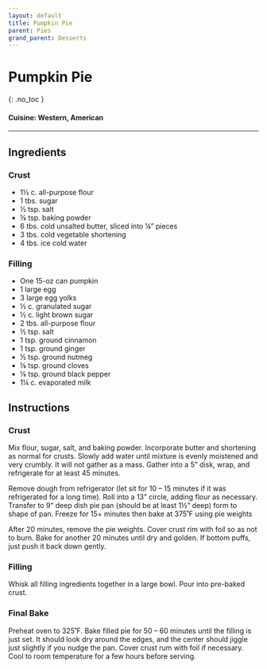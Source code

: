 ```yaml
---
layout: default
title: Pumpkin Pie
parent: Pies
grand_parent: Desserts
---
```


# Pumpkin Pie
{: .no_toc }

#### Cuisine: Western, American
---

## Ingredients
### Crust

<ul>
	<li>1½ c. all-purpose flour</li>
	<li>1 tbs. sugar</li>
	<li>½ tsp. salt</li>
	<li>⅛ tsp. baking powder</li>
	<li>6 tbs. cold unsalted butter, sliced into ¼” pieces</li>
	<li>3 tbs. cold vegetable shortening</li>
	<li>4 tbs. ice cold water</li>
</ul>

### Filling

<ul>
	<li>One 15-oz can pumpkin</li>
	<li>1 large egg</li>
	<li>3 large egg yolks</li>
	<li>½ c. granulated sugar</li>
	<li>½ c. light brown sugar</li>
	<li>2 tbs. all-purpose flour</li>
	<li>½ tsp. salt</li>
	<li>1 tsp. ground cinnamon</li>
	<li>1 tsp. ground ginger</li>
	<li>½ tsp. ground nutmeg</li>
	<li>⅛ tsp. ground cloves</li>
	<li>⅛ tsp. ground black pepper</li>
	<li>1¼ c. evaporated milk</li>
</ul>
	
## Instructions
### Crust

Mix flour, sugar, salt, and baking powder. Incorporate butter and shortening as normal for crusts. Slowly add water until mixture is evenly moistened and very crumbly. It will not gather as a mass. Gather into a 5” disk, wrap, and refrigerate for at least 45 minutes.

Remove dough from refrigerator (let sit for 10 – 15 minutes if it was refrigerated for a long time). Roll into a 13” circle, adding flour as necessary. Transfer to 9” deep dish pie pan (should be at least 1½” deep) form to shape of pan. Freeze for 15+ minutes then bake at 375˚F using pie weights

After 20 minutes, remove the pie weights. Cover crust rim with foil so as not to burn. Bake for another 20 minutes until dry and golden. If bottom puffs, just push it back down gently.

### Filling

Whisk all filling ingredients together in a large bowl. Pour into pre-baked crust.

### Final Bake

Preheat oven to 325˚F. Bake filled pie for 50 – 60 minutes until the filling is just set. It should look dry around the edges, and the center should jiggle just slightly if you nudge the pan. Cover crust rum with foil if necessary. Cool to room temperature for a few hours before serving.
